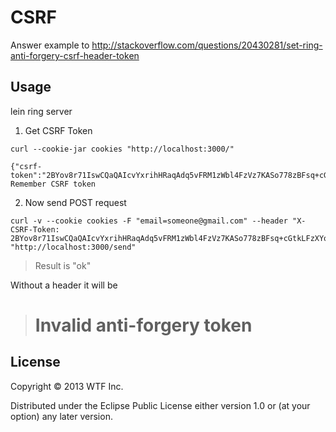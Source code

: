 # CSRF

Answer example to http://stackoverflow.com/questions/20430281/set-ring-anti-forgery-csrf-header-token

## Usage

lein ring server

1. Get CSRF Token

```
curl --cookie-jar cookies "http://localhost:3000/"

{"csrf-token":"2BYov8r71IswCQaQAIcvYxrihHRaqAdq5vFRM1zWbl4FzVz7KASo778zBFsq+cGtkLFzXYoUbWd0BqiU"}
Remember CSRF token
```

2. Now send POST request

```
curl -v --cookie cookies -F "email=someone@gmail.com" --header "X-CSRF-Token: 2BYov8r71IswCQaQAIcvYxrihHRaqAdq5vFRM1zWbl4FzVz7KASo778zBFsq+cGtkLFzXYoUbWd0BqiU" "http://localhost:3000/send"
```

> Result is "ok"

Without a header it will be

> <h1>Invalid anti-forgery token</h1>

## License

Copyright © 2013 WTF Inc.

Distributed under the Eclipse Public License either version 1.0 or (at
your option) any later version.
